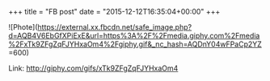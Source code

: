 +++
title = "FB post"
date = "2015-12-12T16:35:04+00:00"
+++



![Phote](https://external.xx.fbcdn.net/safe_image.php?d=AQB4V6EbGfXPiExE&url=https%3A%2F%2Fmedia.giphy.com%2Fmedia%2FxTk9ZFgZqFJYHxaOm4%2Fgiphy.gif&_nc_hash=AQDnY04wFPaCp2YZ =600)


Link: http://giphy.com/gifs/xTk9ZFgZqFJYHxaOm4
